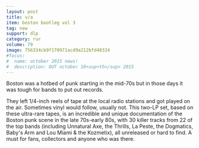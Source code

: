 ```yaml
---
layout: post
title: v/a
item: boston bootleg vol 3
tag: new
support: dlp
category: rur
volume: 79
image: 756334cb9f170971acd9a212bfd48324
#focus:
#  name: october 2015 news!
#  description: OUT october 10<sup>th</sup> 2015
---
```


Boston was a hotbed of punk starting in the mid-70s but in those days it was tough for bands to put out records.

They left 1/4-inch reels of tape at the local radio stations and got played on the air. Sometimes vinyl would follow, usually not. This two-LP set, based on these ultra-rare tapes, is an incredible and unique documentation of the Boston punk scene in the late 70s-early 80s, with 30 killer tracks from 22 of the top bands (including Unnatural Axe, the Thrills, La Peste, the Dogmatics, Baby's Arm and Lou Miami & the Kozmetix), all unreleased or hard to find. A must for fans, collectors and anyone who was there.
